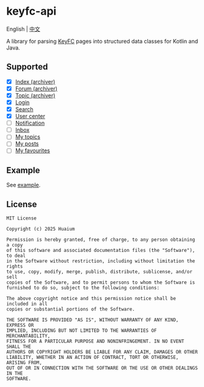 # keyfc-api

English | [中文](README_zh-cn.md)

A library for parsing [KeyFC](https://keyfc.net/bbs/archiver/) pages into structured data classes for Kotlin and Java.

## Supported

- [x] [Index (archiver)](https://keyfc.net/bbs/archiver/index.aspx)
- [x] [Forum (archiver)](https://keyfc.net/bbs/archiver/showforum-52.aspx)
- [x] [Topic (archiver)](https://keyfc.net/bbs/archiver/showtopic-70169.aspx)
- [x] [Login](https://keyfc.net/bbs/login.aspx)
- [x] [Search](https://keyfc.net/bbs/search.aspx)
- [x] [User center](https://keyfc.net/bbs/usercp.aspx)
- [ ] [Notification](https://keyfc.net/bbs/usercpnotice.aspx?filter=all)
- [ ] [Inbox](https://keyfc.net/bbs/usercpinbox.aspx)
- [ ] [My topics](https://keyfc.net/bbs/mytopics.aspx)
- [ ] [My posts](https://keyfc.net/bbs/myposts.aspx)
- [ ] [My favourites](https://keyfc.net/bbs/usercpsubscribe.aspx)

## Example

See [example](example).

## License

```
MIT License

Copyright (c) 2025 Huaium

Permission is hereby granted, free of charge, to any person obtaining a copy
of this software and associated documentation files (the "Software"), to deal
in the Software without restriction, including without limitation the rights
to use, copy, modify, merge, publish, distribute, sublicense, and/or sell
copies of the Software, and to permit persons to whom the Software is
furnished to do so, subject to the following conditions:

The above copyright notice and this permission notice shall be included in all
copies or substantial portions of the Software.

THE SOFTWARE IS PROVIDED "AS IS", WITHOUT WARRANTY OF ANY KIND, EXPRESS OR
IMPLIED, INCLUDING BUT NOT LIMITED TO THE WARRANTIES OF MERCHANTABILITY,
FITNESS FOR A PARTICULAR PURPOSE AND NONINFRINGEMENT. IN NO EVENT SHALL THE
AUTHORS OR COPYRIGHT HOLDERS BE LIABLE FOR ANY CLAIM, DAMAGES OR OTHER
LIABILITY, WHETHER IN AN ACTION OF CONTRACT, TORT OR OTHERWISE, ARISING FROM,
OUT OF OR IN CONNECTION WITH THE SOFTWARE OR THE USE OR OTHER DEALINGS IN THE
SOFTWARE.
```